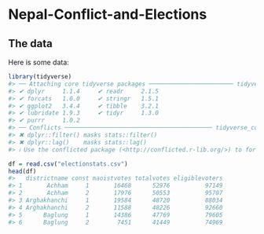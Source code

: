 
<!-- README.md is generated from README.Rmd. Please edit that file -->

# Nepal-Conflict-and-Elections

<!-- badges: start -->
<!-- badges: end -->

## The data

Here is some data:

``` r
library(tidyverse)
#> ── Attaching core tidyverse packages ──────────────────────── tidyverse 2.0.0 ──
#> ✔ dplyr     1.1.4     ✔ readr     2.1.5
#> ✔ forcats   1.0.0     ✔ stringr   1.5.1
#> ✔ ggplot2   3.4.4     ✔ tibble    3.2.1
#> ✔ lubridate 1.9.3     ✔ tidyr     1.3.0
#> ✔ purrr     1.0.2     
#> ── Conflicts ────────────────────────────────────────── tidyverse_conflicts() ──
#> ✖ dplyr::filter() masks stats::filter()
#> ✖ dplyr::lag()    masks stats::lag()
#> ℹ Use the conflicted package (<http://conflicted.r-lib.org/>) to force all conflicts to become errors

df = read.csv("electionstats.csv")
head(df)
#>   districtname const maoistvotes totalvotes eligiblevoters
#> 1       Achham     1       16468      52976          97149
#> 2       Achham     2       17976      50553          95707
#> 3 Arghakhanchi     1       19584      48720          88034
#> 4 Arghakhanchi     2       11588      48226          92660
#> 5      Baglung     1       14386      47769          79605
#> 6      Baglung     2        7451      41449          74969
```
